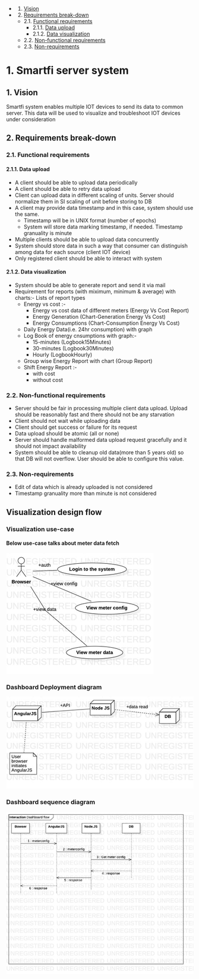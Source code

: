<!-- vscode-markdown-toc -->
* 1. [Vision](#Vision)
* 2. [Requirements break-down](#Requirementsbreak-down)
	* 2.1. [Functional requirements](#Functionalrequirements)
		* 2.1.1. [Data upload](#Dataupload)
		* 2.1.2. [Data visualization](#Datavisualization)
	* 2.2. [Non-functional requirements](#Non-functionalrequirements)
	* 2.3. [Non-requirements](#Non-requirements)

<!-- vscode-markdown-toc-config
	numbering=true
	autoSave=true
	/vscode-markdown-toc-config -->
<!-- /vscode-markdown-toc -->

# 1. Smartfi server system

##  1. <a name='Vision'></a>Vision
Smartfi system enables multiple IOT devices to send its data to common server. This data will be used to visualize and troubleshoot IOT devices under consideration

##  2. <a name='Requirementsbreak-down'></a>Requirements break-down
###  2.1. <a name='Functionalrequirements'></a>Functional requirements
####  2.1.1. <a name='Dataupload'></a>Data upload
* A client should be able to upload data periodically
* A client should be able to retry data upload
* Client can upload data in different scaling of units. Server should normalize them in SI scaling of unit before storing to DB
* A client may provide data timestamp and in this case, system should use the same. 
    * Timestamp will be in UNIX format (number of epochs)
    * System will store data marking timestamp, if needed. Timestamp granuality is minute
* Multiple clients should be able to upload data concurrently
* System should store data in such a way that consumer can distinguish among data for each source (client IOT device)
* Only registered client should be able to interact with system

####  2.1.2. <a name='Datavisualization'></a>Data visualization
* System should be able to generate report and send it via mail
* Requirement for reports (with miximum, minimum & average) with charts:- Lists of report types
    * Energy vs cost :-
        * Energy vs cost data of different meters (Energy Vs Cost Report)
        * Energy Generation (Chart-Generation Energy Vs Cost)
        * Energy Consumptions (Chart-Consumption Energy Vs Cost)
    * Daily Energy Data(i.e. 24hr consumption) with graph
    * Log Book of energy cnsumptions with graph:-
        * 15-minutes (Logbook15Minutes)
        * 30-minutes (Logbook30Minutes)
        * Hourly (LogbookHourly)
    * Group wise Energy Report with chart (Group Report)
    * Shift Energy Report :-
        * with cost
        * without cost


###  2.2. <a name='Non-functionalrequirements'></a>Non-functional requirements
* Server should be fair in processing multiple client data upload. Upload should be reasonably fast and there should not be any starvation
* Client should not wait while uploading data 
* Client should get success or failure for its request
* Data upload should be atomic (all or none)
* Server should handle  malformed data upload request gracefully and it should not impact availability
* System should be able to cleanup old data(more than 5 years old) so that DB will not overflow. User should be able to configure this value.


###  2.3. <a name='Non-requirements'></a>Non-requirements
* Edit of data which is already uploaded is not considered
* Timestamp granuality more than minute is not considered

## Visualization design flow

### Visualization use-case
#### Below use-case talks about meter data fetch
![image info](./data/usecase-Visualize.jpg)

### Dashboard Deployment diagram
![image info](./data/deployment-dashboard_flow.jpg)

### Dashboard sequence diagram
![image info](./data/sequencediagram-Dashboard_flow.jpg)